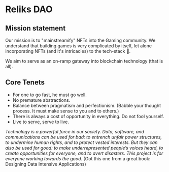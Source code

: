 # Reliks DAO

## Mission statement
Our mission is to "mainstreamify" NFTs into the Gaming community.
We understand that building games is very complicated by itself, let
alone incorporating NFTs (and it's intricacies) to the tech-stack 🤯.

We aim to serve as an on-ramp gateway into blockchain technology (that is all).

## Core Tenets
- For one to go fast, he must go well.
- No premature abstractions.
- Balance between pragmatism and perfectionism. (Babble your thought process. It must make sense to you and to others.)
- There is always a cost of opportunity in everything. Do not fool yourself.
- Live to serve, serve to live.

*Technology is a powerful force in our society. Data, software, and communications can
be used for bad: to entrench unfair power structures, to undermine human rights, and to protect vested interests. But they can also be used for good: to make underrepresented people’s voices heard, to create opportunities for everyone, and to avert disasters. This project is for everyone working towards the good.*
(Got this one from a great book: Designing Data Intensive Applications)
